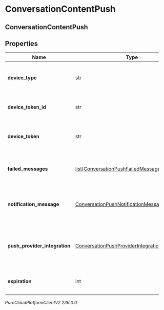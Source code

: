 # ConversationContentPush

## ConversationContentPush

## Properties

|Name | Type | Description | Notes|
|------------ | ------------- | ------------- | -------------|
| **device_type** | str | The device type used to send the push notification | |
| **device_token_id** | str | Unique Id of the device token | |
| **device_token** | str | device token from the notification provider | |
| **failed_messages** | [list[ConversationPushFailedMessageReferences]](ConversationPushFailedMessageReferences) | MessageIds failed to be sent which trigger the push event | |
| **notification_message** | [ConversationPushNotificationMessageLabel](ConversationPushNotificationMessageLabel) | Title and body localized according to deployment | |
| **push_provider_integration** | [ConversationPushProviderIntegration](ConversationPushProviderIntegration) | Push provider integrations details configured on the deployment | |
| **expiration** | int | The time to live of the pushed message | |



_PureCloudPlatformClientV2 236.0.0_
